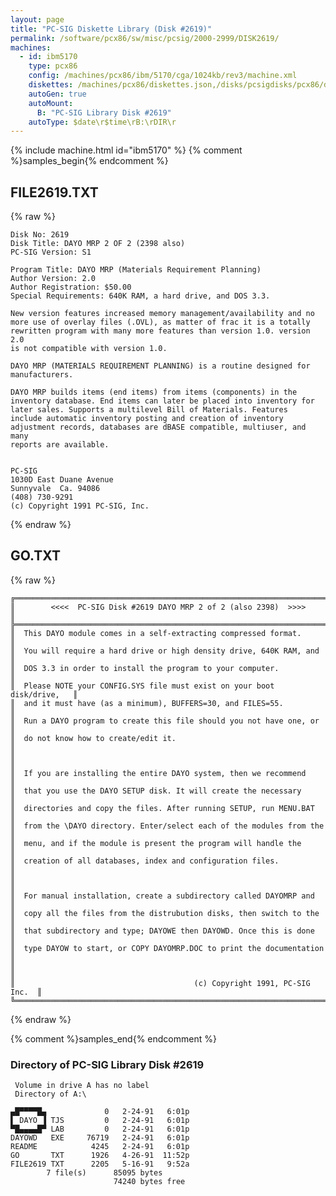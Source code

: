 ```yaml
---
layout: page
title: "PC-SIG Diskette Library (Disk #2619)"
permalink: /software/pcx86/sw/misc/pcsig/2000-2999/DISK2619/
machines:
  - id: ibm5170
    type: pcx86
    config: /machines/pcx86/ibm/5170/cga/1024kb/rev3/machine.xml
    diskettes: /machines/pcx86/diskettes.json,/disks/pcsigdisks/pcx86/diskettes.json
    autoGen: true
    autoMount:
      B: "PC-SIG Library Disk #2619"
    autoType: $date\r$time\rB:\rDIR\r
---
```


{% include machine.html id="ibm5170" %}
{% comment %}samples_begin{% endcomment %}

## FILE2619.TXT

{% raw %}
```
Disk No: 2619                                                           
Disk Title: DAYO MRP 2 OF 2 (2398 also)                                 
PC-SIG Version: S1                                       
                                                                        
Program Title: DAYO MRP (Materials Requirement Planning)                
Author Version: 2.0                                                     
Author Registration: $50.00                                             
Special Requirements: 640K RAM, a hard drive, and DOS 3.3.              
                                                                        
New version features increased memory management/availability and no    
more use of overlay files (.OVL), as matter of frac it is a totally     
rewritten program with many more features than version 1.0. version 2.0 
is not compatible with version 1.0.                                     
                                                                        
DAYO MRP (MATERIALS REQUIREMENT PLANNING) is a routine designed for     
manufacturers.                                                          
                                                                        
DAYO MRP builds items (end items) from items (components) in the        
inventory database. End items can later be placed into inventory for    
later sales. Supports a multilevel Bill of Materials. Features          
include automatic inventory posting and creation of inventory           
adjustment records, databases are dBASE compatible, multiuser, and many 
reports are available.                                                  
                                                                        
                                                                        
PC-SIG                                                                  
1030D East Duane Avenue                                                 
Sunnyvale  Ca. 94086                                                    
(408) 730-9291                                                          
(c) Copyright 1991 PC-SIG, Inc.                                         
```
{% endraw %}

## GO.TXT

{% raw %}
```
╔═════════════════════════════════════════════════════════════════════════╗
║        <<<<  PC-SIG Disk #2619 DAYO MRP 2 of 2 (also 2398)  >>>>        ║
╠═════════════════════════════════════════════════════════════════════════╣
║  This DAYO module comes in a self-extracting compressed format.         ║
║  You will require a hard drive or high density drive, 640K RAM, and     ║
║  DOS 3.3 in order to install the program to your computer.              ║
║  Please NOTE your CONFIG.SYS file must exist on your boot disk/drive,   ║
║  and it must have (as a minimum), BUFFERS=30, and FILES=55.             ║
║  Run a DAYO program to create this file should you not have one, or     ║
║  do not know how to create/edit it.                                     ║
║                                                                         ║
║  If you are installing the entire DAYO system, then we recommend        ║
║  that you use the DAYO SETUP disk. It will create the necessary         ║
║  directories and copy the files. After running SETUP, run MENU.BAT      ║
║  from the \DAYO directory. Enter/select each of the modules from the    ║
║  menu, and if the module is present the program will handle the         ║
║  creation of all databases, index and configuration files.              ║
║                                                                         ║
║  For manual installation, create a subdirectory called DAYOMRP and      ║
║  copy all the files from the distrubution disks, then switch to the     ║
║  that subdirectory and type; DAYOWE then DAYOWD. Once this is done      ║
║  type DAYOW to start, or COPY DAYOMRP.DOC to print the documentation    ║
║                                                                         ║
║                                        (c) Copyright 1991, PC-SIG Inc.  ║
╚═════════════════════════════════════════════════════════════════════════╝
```
{% endraw %}

{% comment %}samples_end{% endcomment %}

### Directory of PC-SIG Library Disk #2619

     Volume in drive A has no label
     Directory of A:\

    ▄█▀▀▀▀█▄             0   2-24-91   6:01p
    ▌ DAYO ▐ TJS         0   2-24-91   6:01p
    ▀█▄▄▄▄█▀ LAB         0   2-24-91   6:01p
    DAYOWD   EXE     76719   2-24-91   6:01p
    README            4245   2-24-91   6:01p
    GO       TXT      1926   4-26-91  11:52p
    FILE2619 TXT      2205   5-16-91   9:52a
            7 file(s)      85095 bytes
                           74240 bytes free
